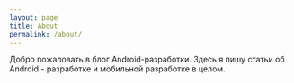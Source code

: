 ```yaml
---
layout: page
title: About
permalink: /about/
---
```


Добро пожаловать в блог Android-разработки. Здесь я пишу статьи об Android -  разработке и мобильной разработке в целом.
